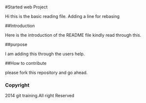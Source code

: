 #Started web Project

Hi this is the basic reading file. Adding a line for rebasing

##Introduction

Here is the introduction of the README file kindly read through this.

##purpose

I am adding this through the users help.



##How to contribute

please fork this repository and go ahead.

### Copyright

2014 git training.All right Reserved